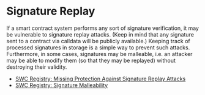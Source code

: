 # Signature Replay

If a smart contract system performs any sort of signature verification, it may be vulnerable to signature replay attacks. (Keep in mind that any signature sent to a contract via calldata will be publicly available.) Keeping track of processed signatures in storage is a simple way to prevent such attacks. Furthermore, in some cases, signatures may be malleable, i.e. an attacker may be able to modify them (so that they may be replayed) without destroying their validity.

- [SWC Registry: Missing Protection Against Signature Replay Attacks](https://swcregistry.io/docs/SWC-121)
- [SWC Registry: Signature Malleability](https://swcregistry.io/docs/SWC-117)
